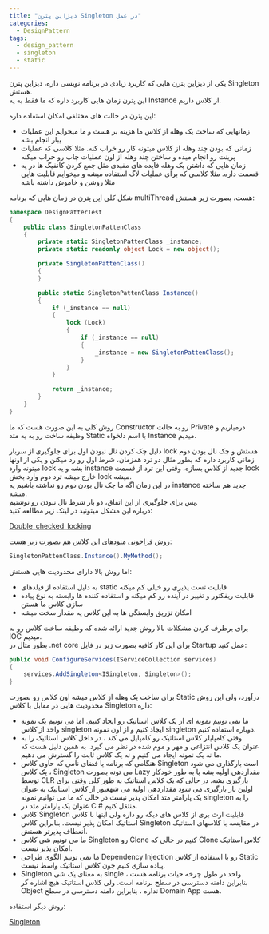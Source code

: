 ```yaml
---
title: "دیزاین پترن Singleton در عمل"
categories:
  - DesignPattern
tags:
  - design_pattern
  - singleton
  - static
---
```


یکی از دیزاین پترن هایی که کاربرد زیادی در برنامه نویسی داره، دیزاین پترن Singleton هستش.  
این پترن زمان هایی کاربرد داره که ما فقط به یه Instance از کلاس داریم.  

این پترن در حالت های مختلفی امکان استفاده داره:  
  - زمانهایی که ساخت یک وهله از کلاس ما هزینه بر هست و ما میخوایم این عملیات یبار انجام بشه
  - زمانی که بودن چند وهله از کلاس میتونه کار رو خراب کنه. مثلا کلاسی که عملیات پرینت رو انجام میده و ساختن چند وهله از اون عملیات چاپ رو خراب میکنه
  - زمان هایی که داشتن یک وهله فایده های مفیدی مثل جمع کردن کانفیگ ها در یه قسمت داره. مثلا کلاسی که برای عملیات لاگ استفاده میشه و میخوایم قابلیت هایی مثلا روشن و خاموش داشته باشه

شکل کلی این پترن در زمان هایی که برنامه multiThread هست، بصورت زیر هستش:  

```c#
namespace DesignPatterTest
{
    public class SingletonPattenClass
    {
        private static SingletonPattenClass _instance;
        private static readonly object Lock = new object();

        private SingletonPattenClass()
        {
        }

        public static SingletonPattenClass Instance()
        {
            if (_instance == null)
            {
                lock (Lock)
                {
                    if (_instance == null)
                    {
                        _instance = new SingletonPattenClass();
                    }
                }
            }

            return _instance;
        }
    }
}
```

روش کلی به این صورت هست که ما Constructor رو به حالت Private درمیاریم و وظیفه ساخت رو به یه متد Static با اسم دلخواه Instance میدیم.  

دلیل چک کردن نال نبودن اول برای جلوگیری از سربار lock هستش و چک نال بودن دوم زمانی کاربرد داره که بطور مثال دو ترد همزمان، شرط اول رو رد میکنن و یکی از اونها میتونه وارد lock بشه و یه instance جدید از کلاس بسازه، وقتی این ترد از قسمت lock خارج میشه ترد دوم وارد بخش lock میشه.  
در این زمان اگه ما چک نال بودن دوم رو نداشته باشیم یه instance جدید هم ساخته میشه.  
پس برای جلوگیری از این اتفاق، دو بار شرط نال نبودن رو نوشتیم.  
درباره این مشکل میتونید در لینک زیر مطالعه کنید:  

[Double_checked_locking](https://en.wikipedia.org/wiki/Double-checked_locking)  

روش فراخونی متودهای این کلاس هم بصورت زیر هست:  

```c#
SingletonPattenClass.Instance().MyMethod();
```

اما روش بالا دارای محدودیت هایی هستش:  
  - به دلیل استفاده از فیلدهای static قابلیت تست پذیری رو خیلی کم میکنه
  - قابلیت ریفکتور و تغییر در آینده رو کم میکنه و استفاده کننده ها وابسته به نوع پیاده سازی کلاس ما هستن
  - امکان تزریق وابستگی ها به این کلاس یه مقدار سخت میشه

برای برطرف کردن مشکلات بالا روش جدید ارائه شده که وظیفه ساخت کلاس رو به IOC میدیم.  
بطور مثال در .net core برای این کار کافیه بصورت زیر در فایل Startup عمل کنید:  

```c#
public void ConfigureServices(IServiceCollection services)
{
    services.AddSingleton<ISingleton, Singleton>();
}
```

برای ساخت یک وهله از کلاس میشه اون کلاس رو بصورت Static درآورد، ولی این روش محدودیت هایی در مقابل با کلاس Singleton داره:  

  - ما نمی تونیم نمونه ای از یک کلاس استاتیک رو ایجاد کنیم. اما می تونیم یک نمونه واحد از کلاس singleton ایجاد کنیم و  از اون نمونه singleton دوباره استفاده کنیم.
  - وقتی کامپایلر کلاس استاتیک رو کامپایل می کند ، در داخل کلاس استاتیک را به عنوان یک کلاس انتزاعی و مهر و موم شده در نظر می گیرد. به همین دلیل هست که ما نه یک نمونه ایجاد می کنیم و نه یک کلاس ثابت را گسترش می دهیم.
  - هنگامی که برنامه یا فضای نامی که حاوی کلاس Singleton است بارگذاری می شود ، یک کلاس Singleton می تونه بصورت Lazy مقداردهی اولیه بشه یا به طور خودکار توسط CLR بارگیری بشه. در حالی که یک کلاس استاتیک به طور کلی وقتی برای اولین بار بارگیری می شود مقداردهی اولیه می شهعبور از کلاس استاتیک به عنوان یک پارامتر متد امکان پذیر نیست در حالی که ما می توانیم نمونه singleton را به عنوان یک پارامتر متد در C # منتقل کنیم.
  - کلاس Singleton قابلیت ارث بری از کلاس های دیگه رو داره ولی اینها با کلاس استاتیک امکان پذیر نیست. بنابراین کلاس Singleton در مقایسه با کلاسهای استاتیک انعطاف پذیرتر هستش.
  - ما می تونیم شی کلاس Singleton رو  Clone  کنیم در حالی که Clone کلاس استاتیک امکان پذیر نیست.
  - ما نمی تونیم الگوی طراحی Dependency Injection رو با استفاده از کلاس Static پیاده سازی کنیم چون کلاس استاتیک واسط نیست.
  - Singleton به معنای یک شی single واحد در طول چرخه حیات برنامه هست ، بنابراین دامنه دسترسی در سطح برنامه است. ولی کلاس استاتیک هیچ اشاره گر Object نداره ، بنابراین دامنه دسترسی در سطح Domain App هست. 

روش دیگر استفاده:  

[Singleton](https://blog.mhkarami97.ir/net/lazy_to_create_singleton/)  